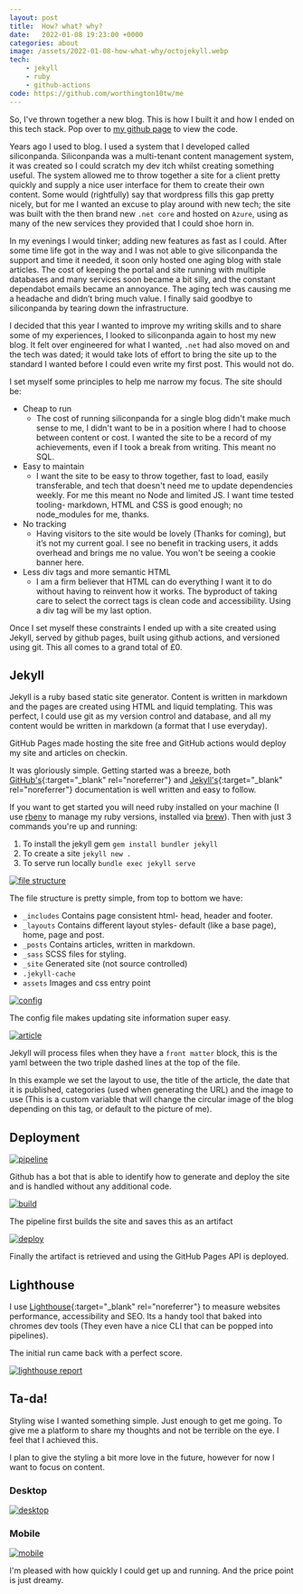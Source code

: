 ```yaml
---
layout: post
title:  How? what? why?
date:   2022-01-08 19:23:00 +0000
categories: about
image: /assets/2022-01-08-how-what-why/octojekyll.webp
tech: 
    - jekyll
    - ruby
    - github-actions
code: https://github.com/worthington10tw/me
---
```


So, I've thrown together a new blog. This is how I built it and how I ended on this tech stack. Pop over to [my github page](https://github.com/worthington10tw) to view the code.

<!--more-->

Years ago I used to blog. I used a system that I developed called siliconpanda. Siliconpanda was a multi-tenant content management system, it was created so I could scratch my dev itch whilst creating something useful. The system allowed me to throw together a site for a client pretty quickly and supply a nice user interface for them to create their own content. Some would (rightfully) say that wordpress fills this gap pretty nicely, but for me I wanted an excuse to play around with new tech; the site was built with the then brand new `.net core` and hosted on `Azure`, using as many of the new services they provided that I could shoe horn in. 

In my evenings I would tinker; adding new features as fast as I could. After some time life got in the way and I was not able to give siliconpanda the support and time it needed, it soon only hosted one aging blog with stale articles. The cost of keeping the portal and site running with multiple databases and many services soon became a bit silly, and the constant dependabot emails became an annoyance. The aging tech was causing me a headache and didn’t bring much value. I finally said goodbye to siliconpanda by tearing down the infrastructure.

I decided that this year I wanted to improve my writing skills and to share some of my experiences, I looked to siliconpanda again to host my new blog. It felt over engineered for what I wanted, `.net` had also moved on and the tech was dated; it would take lots of effort to bring the site up to the standard I wanted before I could even write my first post. This would not do.

I set myself some principles to help me narrow my focus.
The site should be:
- Cheap to run
    - The cost of running siliconpanda for a single blog didn't make much sense to me, I didn't want to be in a position where I had to choose between content or cost. I wanted the site to be a record of my achievements, even if I took a break from writing. This meant no SQL.
- Easy to maintain
    - I want the site to be easy to throw together, fast to load, easily transferable, and tech that doesn't need me to update dependencies weekly. For me this meant no Node and limited JS. I want time tested tooling- markdown, HTML and CSS is good enough; no node_modules for me, thanks.
- No tracking
    - Having visitors to the site would be lovely (Thanks for coming), but it’s not my current goal. I see no benefit in tracking users, it adds overhead and brings me no value. You won't be seeing a cookie banner here.
- Less div tags and more semantic HTML
    - I am a firm believer that HTML can do everything I want it to do without having to reinvent how it works. The byproduct of taking care to select the correct tags is clean code and accessibility. Using a div tag will be my last option.

Once I set myself these constraints I ended up with a site created using Jekyll, served by github pages, built using github actions, and versioned using git. This all comes to a grand total of £0.

## Jekyll

Jekyll is a ruby based static site generator. Content is written in markdown and the pages are created using HTML and liquid templating. This was perfect, I could use git as my version control and database, and all my content would be written in markdown (a format that I use everyday).

GitHub Pages made hosting the site free and GitHub actions would deploy my site and articles on checkin.

It was gloriously simple. Getting started was a breeze, both [GitHub's](https://pages.github.com/){:target="_blank"  rel="noreferrer"} and [Jekyll's](https://jekyllrb.com/){:target="_blank"  rel="noreferrer"} documentation is well written and easy to follow.

If you want to get started you will need ruby installed on your machine (I use [rbenv](https://github.com/rbenv/rbenv) to manage my ruby versions, installed via [brew](https://brew.sh/)). Then with just 3 commands you're up and running: 

1. To install the jekyll gem `gem install bundler jekyll`
2. To create a site `jekyll new .`
3. To serve run locally `bundle exec jekyll serve`

[![file structure](/assets/2022-01-08-how-what-why/structure.webp)](/assets/2022-01-08-how-what-why/structure.webp)

The file structure is pretty simple, from top to bottom we have:
- `_includes` Contains page consistent html- head, header and  footer. 
- `_layouts` Contains different layout styles- default (like a base page), home, page and post.
- `_posts` Contains articles, written in markdown.
- `_sass` SCSS files for styling.
- `_site` Generated site (not source controlled)
- `.jekyll-cache`
- `assets` Images and css entry point

[![config](/assets/2022-01-08-how-what-why/config.webp)](/assets/2022-01-08-how-what-why/config.webp)

The config file makes updating site information super easy.

[![article](/assets/2022-01-08-how-what-why/article.webp)](/assets/2022-01-08-how-what-why/article.webp)

Jekyll will process files when they have a `front matter` block, this is the yaml between the two triple dashed lines at the top of the file.

In this example we set the layout to use, the title of the article, the date that it is published, categories (used when generating the URL) and the image to use (This is a custom variable that will change the circular image of the blog depending on this tag, or default to the picture of me).

## Deployment

[![pipeline](/assets/2022-01-08-how-what-why/pipeline.webp)](/assets/2022-01-08-how-what-why/pipeline.webp)

Github has a bot that is able to identify how to generate and deploy the site and is handled without any additional code.

[![build](/assets/2022-01-08-how-what-why/build.webp)](/assets/2022-01-08-how-what-why/build.webp)

The pipeline first builds the site and saves this as an artifact

[![deploy](/assets/2022-01-08-how-what-why/deploy.webp)](/assets/2022-01-08-how-what-why/deploy.webp)

Finally the artifact is retrieved and using the GitHub Pages API is deployed.

## Lighthouse 

I use [Lighthouse](https://developers.google.com/web/tools/lighthouse){:target="_blank"  rel="noreferrer"} to measure websites performance, accessibility and SEO. Its a handy tool that baked into chromes dev tools (They even have a nice CLI that can be popped into pipelines).

The initial  run came back with a perfect score.

[![lighthouse report](/assets/2022-01-08-how-what-why/lighthouse.webp)](/assets/2022-01-08-how-what-why/lighthouse.webp)

## Ta-da!

Styling wise I wanted something simple. Just enough to get me going. To give me a platform to share my thoughts and not be terrible on the eye. I feel that I achieved this. 

I plan to give the styling a bit more love in the future, however for now I want to focus on content. 

### Desktop
[![desktop](/assets/2022-01-08-how-what-why/desktop.webp)](/assets/2022-01-08-how-what-why/desktop.webp)

### Mobile
[![mobile](/assets/2022-01-08-how-what-why/mobile.webp)](/assets/2022-01-08-how-what-why/mobile.webp)

I'm pleased with how quickly I could get up and running. And the price point is just dreamy.

